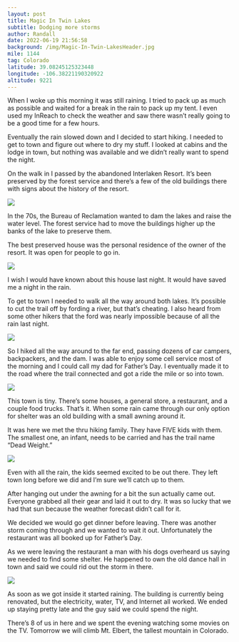 ```yaml
---
layout: post
title: Magic In Twin Lakes
subtitle: Dodging more storms
author: Randall
date: 2022-06-19 21:56:58
background: /img/Magic-In-Twin-LakesHeader.jpg
mile: 1144
tag: Colorado
latitude: 39.08245125323448
longitude: -106.38221190320922
altitude: 9221
---
```

When I woke up this morning it was still raining. I tried to pack up as much as possible and waited for a break in the rain to pack up my tent. I even used my InReach to check the weather and saw there wasn’t really going to be a good time for a few hours.

Eventually the rain slowed down and I decided to start hiking. I needed to get to town and figure out where to dry my stuff. I looked at cabins and the lodge in town, but nothing was available and we didn’t really want to spend the night.

On the walk in I passed by the abandoned Interlaken Resort. It’s been preserved by the forest service and there’s a few of the old buildings there with signs about the history of the resort.

<img src="/img/Magic In Twin Lakes0.jpg" class="img-fluid">

In the 70s, the Bureau of Reclamation wanted to dam the lakes and raise the water level. The forest service had to move the buildings higher up the banks of the lake to preserve them.

The best preserved house was the personal residence of the owner of the resort. It was open for people to go in.

<img src="/img/Magic In Twin Lakes1.jpg" class="img-fluid">

I wish I would have known about this house last night. It would have saved me a night in the rain.

To get to town I needed to walk all the way around both lakes. It’s possible to cut the trail off by fording a river, but that’s cheating. I also heard from some other hikers that the ford was nearly impossible because of all the rain last night.

<img src="/img/Magic In Twin Lakes2.jpg" class="img-fluid">

So I hiked all the way around to the far end, passing dozens of car campers, backpackers, and the dam. I was able to enjoy some cell service most of the morning and I could call my dad for Father’s Day. I eventually made it to the road where the trail connected and got a ride the mile or so into town.

<img src="/img/Magic In Twin Lakes3.jpg" class="img-fluid">

This town is tiny. There’s some houses, a general store, a restaurant, and a couple food trucks. That’s it. When some rain came through our only option for shelter was an old building with a small awning around it.

It was here we met the thru hiking family. They have FIVE kids with them. The smallest one, an infant, needs to be carried and has the trail name “Dead Weight.”

<img src="/img/Magic In Twin Lakes4.jpg" class="img-fluid">

Even with all the rain, the kids seemed excited to be out there. They left town long before we did and I’m sure we’ll catch up to them.

After hanging out under the awning for a bit the sun actually came out. Everyone grabbed all their gear and laid it out to dry. It was so lucky that we had that sun because the weather forecast didn’t call for it.

We decided we would go get dinner before leaving. There was another storm coming through and we wanted to wait it out. Unfortunately the restaurant was all booked up for Father’s Day.

As we were leaving the restaurant a man with his dogs overheard us saying we needed to find some shelter. He happened to own the old dance hall in town and said we could rid out the storm in there.

<img src="/img/Magic In Twin Lakes5.jpg" class="img-fluid">

As soon as we got inside it started raining. The building is currently being renovated, but the electricity, water, TV, and Internet all worked. We ended up staying pretty late and the guy said we could spend the night.

There’s 8 of us in here and we spent the evening watching some movies on the TV. Tomorrow we will climb Mt. Elbert, the tallest mountain in Colorado.
